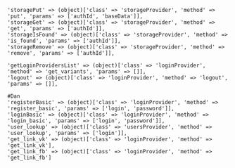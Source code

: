     'storagePut' => (object)['class' => 'storageProvider', 'method' => 'put', 'params' => ['authId', 'baseData']],
    'storageGet' => (object)['class' => 'storageProvider', 'method' => 'get', 'params' => ['authId']],
    'storageIsFound' => (object)['class' => 'storageProvider', 'method' => 'is_found', 'params' => ['authId']],
    'storageRemove' => (object)['class' => 'storageProvider', 'method' => 'remove', 'params' => ['authId']],

    'getLoginProvidersList' => (object)['class' => 'loginProvider', 'method' => 'get_variants', 'params' => []],
    'logout' => (object)['class' => 'loginProvider', 'method' => 'logout', 'params' => []],

    #Dan
    'registerBasic' => (object)['class' => 'loginProvider', 'method' => 'register_basic', 'params' => ['login', 'password']],
    'loginBasic' => (object)['class' => 'loginProvider', 'method' => 'login_basic', 'params' => ['login', 'password']],
    'user_lookup' => (object)['class' => 'usersProvider', 'method' => 'user_lookup', 'params' => ['login']],
    'get_link_vk' => (object)['class' => 'loginProvider', 'method' => 'get_link_vk'],
    'get_link_fb' => (object)['class' => 'loginProvider', 'method' => 'get_link_fb']